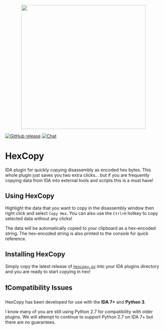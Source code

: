 <p align="center">
<img src="https://user-images.githubusercontent.com/5906222/133528855-0e73fb1e-e77d-4f50-ab10-7efbe8586d01.gif" height="400">
</p>

[![GitHub release](https://img.shields.io/github/v/release/oalabs/hexcopy-ida.svg)](https://github.com/OALabs/hexcopy-ida/releases) [![Chat](https://img.shields.io/badge/chat-Discord-blueviolet)](https://discord.gg/cw4U3WHvpn) 

# HexCopy
IDA plugin for quickly copying disassembly as encoded hex bytes. This whole plugin just saves you two extra clicks... but if you are frequently copying data from IDA into external tools and scripts this is a must have! 

## Using HexCopy
Highlight the data that you want to copy in the disassembly window then right click and select `Copy Hex`. You can also use the `Ctrl+H` hotkey to copy selected data without any clicks! 

The data will be automatically copied to your clipboard as a hex-encoded string. The hex-encoded string is also printed to the console for quick reference. 

## Installing HexCopy
Simply copy the latest release of [`hexcopy.py`](https://github.com/OALabs/hexcopy-ida/releases) into your IDA plugins directory and you are ready to start copying in hex!

## ❗Compatibility Issues
HexCopy has been developed for use with the __IDA 7+__ and __Python 3__. 

I know many of you are still using Python 2.7 for compatibility with older plugins. We will attempt to continue to support Python 2.7 on IDA 7+ but there are no guarantees. 



